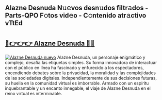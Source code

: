 ## Alazne Desnuda N𝚞𝚎vos desn𝚞dos filtr𝚊dos - Parts-QPO F𝚘tos vid𝚎o - C𝚘ntenido atr𝚊ctivo vTtEd

# <h2><a href="http://mbbfb6d.tromn.icu/?c=Alazne+Desnuda">🔗👉👉👉 Alazne Desnuda 🔗🔗</a></h2>

[![Alazne Desnuda nuevo](https://i.imgur.com/pEAQMta.gif)](http://mbbfb6d.tromn.icu/?c=Alazne+Desnuda)
Alazne Desnuda, un personaje enigmático y complejo, desafía las etiquetas simples. Su forma innovadora de interactuar con el público en línea ha fascinado y enfurecido a los espectadores, encendiendo debates sobre la privacidad, la moralidad y las complejidades de las sociedades digitales. Independientemente de sus decisiones futuras, su huella en la comunidad virtual es imborrable. Armado con un espíritu inquebrantable y un encanto innegable, el viaje de Alazne Desnuda en el reino virtual es interminable.
